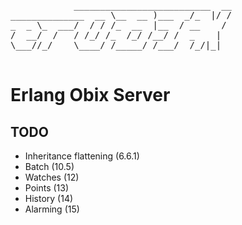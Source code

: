 <pre>
            __________________________  __
______________  __ \__  __ )___  _/_  |/ /
_  _ \_  ___/  / / /_  __  |__  / __    / 
/  __/  /   / /_/ /_  /_/ /__/ /  _    |  
\___//_/    \____/ /_____/ /___/  /_/|_|  
                                          
</pre>

Erlang Obix Server
==================


TODO
----

- Inheritance flattening (6.6.1)
- Batch (10.5)
- Watches (12)
- Points (13)
- History (14)
- Alarming (15)

